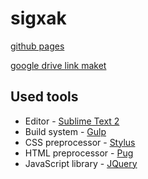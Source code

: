 # sigxak

[github pages](https://gitanon.github.io/sigxak/)

[google drive link maket](https://drive.google.com/file/d/0B4vWG1R5XXq5QVpyQ3BfVnlhVEU/view?usp=sharing)

## Used tools

* Editor - [Sublime Text 2](https://www.sublimetext.com/)
* Build system - [Gulp](http://gulpjs.com/)
* CSS preprocessor - [Stylus](http://stylus-lang.com/)
* HTML preprocessor - [Pug](http://jade-lang.com/)
* JavaScript library - [JQuery](http://jquery.com)
